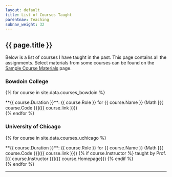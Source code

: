 ```yaml
---
layout: default
title: List of Courses Taught
parentnav: Teaching
subnav_weight: 32
---
```


## {{ page.title }}

Below is a list of courses I have taught in the past. This page contains all the assignments. Select materials from some courses can be found on the [Sample Course Materials](/teaching/materials) page.

### Bowdoin College

{% for course in site.data.courses_bowdoin %}
<div class="course">
**{{ course.Duration }}**: {{ course.Role  }} for {{ course.Name }} (Math [{{ course.Code }}]({{ course.link }})) 
</div>
{% endfor %}

### University of Chicago

{% for course in site.data.courses_uchicago %}
<div class="course">
**{{ course.Duration }}**: {{ course.Role  }} for {{ course.Name }} (Math [{{ course.Code }}]({{ course.link }})) {% if course.Instructor %} taught by Prof. [{{ course.Instructor }}]({{ course.Homepage}}) {% endif %} 
</div>
{% endfor %}
  


---
